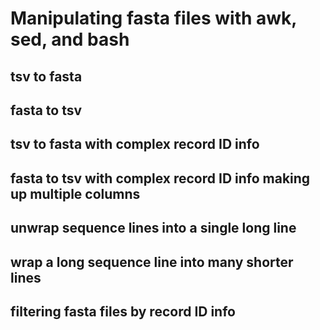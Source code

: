 # Manipulating fasta files with awk, sed, and bash

## tsv to fasta

## fasta to tsv

## tsv to fasta with complex record ID info

## fasta to tsv with complex record ID info making up multiple columns

## unwrap sequence lines into a single long line

## wrap a long sequence line into many shorter lines

## filtering fasta files by record ID info

##
